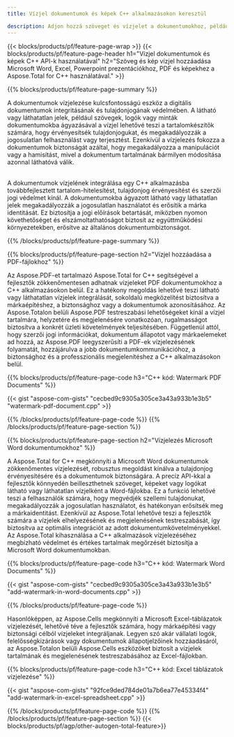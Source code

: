 ```yaml
---
title: Vízjel dokumentumok és képek C++ alkalmazásokon keresztül

description: Adjon hozzá szöveget és vízjelet a dokumentumokhoz, például Microsoft Word, Excel, PowerPoint, PDF és képekhez a C++ alkalmazáson keresztül. Ingyenes szöveg vagy kép vízjel hozzáadása online az alkalmazáson keresztül.
---
```


{{< blocks/products/pf/feature-page-wrap >}}
{{< blocks/products/pf/feature-page-header h1="Vízjel dokumentumok és képek C++ API-k használatával" h2="Szöveg és kép vízjel hozzáadása Microsoft Word, Excel, Powerpoint prezentációkhoz, PDF és képekhez a Aspose.Total for C++ használatával." >}}

{{% blocks/products/pf/feature-page-summary %}}

A dokumentumok vízjelezése kulcsfontosságú eszköz a digitális dokumentumok integritásának és tulajdonjogának védelmében. A látható vagy láthatatlan jelek, például szövegek, logók vagy minták dokumentumokba ágyazásával a vízjel lehetővé teszi a tartalomkészítők számára, hogy érvényesítsék tulajdonjogukat, és megakadályozzák a jogosulatlan felhasználást vagy terjesztést. Ezenkívül a vízjelezés fokozza a dokumentumok biztonságát azáltal, hogy megakadályozza a manipulációt vagy a hamisítást, mivel a dokumentum tartalmának bármilyen módosítása azonnal láthatóvá válik. <br /><br />

A dokumentumok vízjelének integrálása egy C++ alkalmazásba továbbfejlesztett tartalom-hitelesítést, tulajdonjog érvényesítést és szerzői jogi védelmet kínál. A dokumentumokba ágyazott látható vagy láthatatlan jelek megakadályozzák a jogosulatlan használatot és erősítik a márka identitását. Ez biztosítja a jogi előírások betartását, miközben nyomon követhetőséget és elszámoltathatóságot biztosít az együttműködési környezetekben, erősítve az általános dokumentumbiztonságot.

{{% /blocks/products/pf/feature-page-summary  %}}


{{% blocks/products/pf/feature-page-section  h2="Vízjel hozzáadása a PDF-fájlokhoz" %}}

Az Aspose.PDF-et tartalmazó Aspose.Total for C++ segítségével a fejlesztők zökkenőmentesen adhatnak vízjeleket PDF dokumentumokhoz a C++ alkalmazásokon belül. Ez a hatékony megoldás lehetővé teszi látható vagy láthatatlan vízjelek integrálását, sokoldalú megközelítést biztosítva a márkaépítéshez, a biztonsághoz vagy a dokumentumok azonosításához. Az Aspose.Totalon belüli Aspose.PDF testreszabási lehetőségeket kínál a vízjel tartalmára, helyzetére és megjelenésére vonatkozóan, rugalmasságot biztosítva a konkrét üzleti követelmények teljesítésében. Függetlenül attól, hogy szerzői jogi információkat, dokumentum állapotot vagy márkaelemeket ad hozzá, az Aspose.PDF leegyszerűsíti a PDF-ek vízjelezésének folyamatát, hozzájárulva a jobb dokumentumkommunikációhoz, a biztonsághoz és a professzionális megjelenítéshez a C++ alkalmazásokon belül.

{{% blocks/products/pf/feature-page-code h3="C++ kód: Watermark PDF Documents" %}}

{{< gist "aspose-com-gists" "cecbed9c9305a305ce3a43a933b1e3b5" "watermark-pdf-document.cpp" >}}

{{% /blocks/products/pf/feature-page-code  %}}
{{% /blocks/products/pf/feature-page-section %}}

{{% blocks/products/pf/feature-page-section  h2="Vízjelezés Microsoft Word dokumentumokhoz" %}}

A Aspose.Total for C++ megkönnyíti a Microsoft Word dokumentumok zökkenőmentes vízjelezését, robusztus megoldást kínálva a tulajdonjog érvényesítésére és a dokumentumok biztonságára. A precíz API-kkal a fejlesztők könnyedén beilleszthetnek szöveget, képeket vagy logókat látható vagy láthatatlan vízjelként a Word-fájlokba. Ez a funkció lehetővé teszi a felhasználók számára, hogy megvédjék szellemi tulajdonukat, megakadályozzák a jogosulatlan használatot, és hatékonyan erősítsék meg a márkaidentitást. Ezenkívül az Aspose.Total lehetővé teszi a fejlesztők számára a vízjelek elhelyezésének és megjelenésének testreszabását, így biztosítva az optimális integrációt az adott dokumentumkövetelményekkel. Az Aspose.Total kihasználása a C++ alkalmazások vízjelezéséhez megbízható védelmet és értékes tartalmak megőrzését biztosítja a Microsoft Word dokumentumokban.

{{% blocks/products/pf/feature-page-code h3="C++ kód: Watermark Word Documents" %}}

{{< gist "aspose-com-gists" "cecbed9c9305a305ce3a43a933b1e3b5" "add-watermark-in-word-documents.cpp" >}}

{{% /blocks/products/pf/feature-page-code  %}}

Hasonlóképpen, az Aspose.Cells megkönnyíti a Microsoft Excel-táblázatok vízjelezését, lehetővé téve a fejlesztők számára, hogy márkaépítési vagy biztonsági célból vízjeleket integráljanak. Legyen szó akár vállalati logók, felelősségkizárások vagy dokumentumok állapotjelzőinek hozzáadásáról, az Aspose.Totalon belüli Aspose.Cells eszközöket biztosít a vízjelek tartalmának és megjelenésének testreszabásához az Excel-fájlokban.

{{% blocks/products/pf/feature-page-code h3="C++ kód: Excel táblázatok vízjelezése" %}}

{{< gist "aspose-com-gists" "92fce9ded784de01a7b6ea77e45334f4" "add-watermark-in-excel-spreadsheet.cpp" >}}

{{% /blocks/products/pf/feature-page-code  %}}
{{% /blocks/products/pf/feature-page-section %}}
{{< blocks/products/pf/agp/other-autogen-total-feature>}}